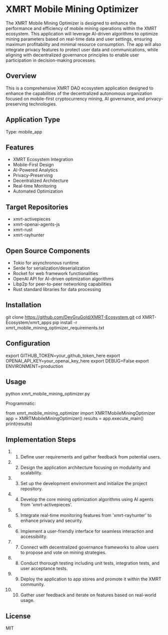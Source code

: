 # XMRT Mobile Mining Optimizer

The XMRT Mobile Mining Optimizer is designed to enhance the performance and efficiency of mobile mining operations within the XMRT ecosystem. This application will leverage AI-driven algorithms to optimize mining parameters based on real-time data and user settings, ensuring maximum profitability and minimal resource consumption. The app will also integrate privacy features to protect user data and communications, while aligning with decentralized governance principles to enable user participation in decision-making processes.

## Overview

This is a comprehensive XMRT DAO ecosystem application designed to enhance the capabilities of the decentralized autonomous organization focused on mobile-first cryptocurrency mining, AI governance, and privacy-preserving technologies.

## Application Type

Type: mobile_app

## Features

- XMRT Ecosystem Integration
- Mobile-First Design
- AI-Powered Analytics
- Privacy-Preserving
- Decentralized Architecture
- Real-time Monitoring
- Automated Optimization

## Target Repositories

- xmrt-activepieces
- xmrt-openai-agents-js
- xmrt-rust
- xmrt-rayhunter

## Open Source Components

- Tokio for asynchronous runtime
- Serde for serialization/deserialization
- Rocket for web framework functionalities
- OpenAI API for AI-driven optimization algorithms
- Libp2p for peer-to-peer networking capabilities
- Rust standard libraries for data processing

## Installation

git clone https://github.com/DevGruGold/XMRT-Ecosystem.git
cd XMRT-Ecosystem/xmrt_apps
pip install -r xmrt_mobile_mining_optimizer_requirements.txt

## Configuration

export GITHUB_TOKEN=your_github_token_here
export OPENAI_API_KEY=your_openai_key_here
export DEBUG=False
export ENVIRONMENT=production

## Usage

python xmrt_mobile_mining_optimizer.py

Programmatic:

from xmrt_mobile_mining_optimizer import XMRTMobileMiningOptimizer
app = XMRTMobileMiningOptimizer()
results = app.execute_main()
print(results)

## Implementation Steps

1. 1. Define user requirements and gather feedback from potential users.
2. 2. Design the application architecture focusing on modularity and scalability.
3. 3. Set up the development environment and initialize the project repository.
4. 4. Develop the core mining optimization algorithms using AI agents from 'xmrt-activepieces'.
5. 5. Integrate real-time monitoring features from 'xmrt-rayhunter' to enhance privacy and security.
6. 6. Implement a user-friendly interface for seamless interaction and accessibility.
7. 7. Connect with decentralized governance frameworks to allow users to propose and vote on mining strategies.
8. 8. Conduct thorough testing including unit tests, integration tests, and user acceptance tests.
9. 9. Deploy the application to app stores and promote it within the XMRT community.
10. 10. Gather user feedback and iterate on features based on real-world usage.

## License

MIT
